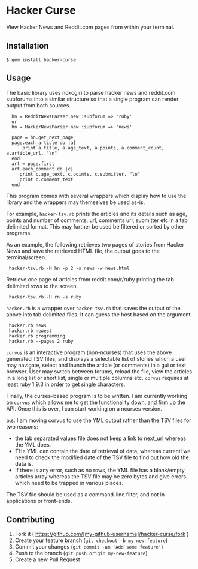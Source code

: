 # Hacker  Curse

View Hacker News and Reddit.com pages from within your terminal.

## Installation

    $ gem install hacker-curse

## Usage

The basic library uses nokogiri to parse hacker news and reddit.com subforums into a similar 
structure so that a single program can render output from both sources.

      hn = RedditNewsParser.new :subforum => 'ruby'
      or 
      hn = HackerNewsParser.new :subforum => 'news'

      page = hn.get_next_page
      page.each_article do |a|
          print a.title, a.age_text, a.points, a.comment_count, a.article_url, "\n"
      end
      art = page.first
      art.each_comment do |c|
         print c.age_text, c.points, c.submitter, "\n"
         print c.comment_text
      end





This program comes with several wrappers which display how to use the library and the wrappers may
themselves be used as-is.

For example, `hacker-tsv.rb` prints the articles and its details such as age, points and number of comments, 
url, comments url, submitter etc in a tab delimited format. This may further be used be filtered or sorted
by other programs.

As an example, the following retrieves two pages of stories from Hacker News and save the retrieved HTML file, 
the output goes to the terminal/screen.

     hacker-tsv.rb -H hn -p 2 -s news -w news.html 

Retrieve one page of articles from reddit.com/r/ruby printing the tab delimited rows to the screen.

     hacker-tsv.rb -H rn -s ruby 

`hacker.rb` is a wrapper over `hacker-tsv.rb` that saves the output of the above into tab delimited files.
It can guess the host based on the argument.

     hacker.rb news
     hacker.rb newest
     hacker.rb programming
     hacker.rb --pages 2 ruby

`corvus` is an interactive program (non-ncurses) that uses the above generated TSV files, and displays a selectable list
of stories which a user may navigate, select and launch the article (or comments) in a gui or text browser.
User may switch between forums, reload the file, view the articles in a long list or short list, single or
multiple columns etc. `corvus` requires at least ruby 1.9.3 in order to get single characters.

Finally, the curses-based program is to be written. I am currently working on `corvus` which allows me
to get the functionality down, and firm up the API. Once this is over, I can start working on a ncurses
version.

p.s. I am moving corvus to use the YML output rather than the TSV files for two reasons:
- the tab separated values file does not keep a link to next_url whereas the YML does.
- THe YML can contain the date of retrieval of data, whereas currentl we need to check the
modified date of the TSV file to find out how old the data is.
- If there is any error, such as no rows, the YML file has a blank/empty articles array
whereas the TSV file may be zero bytes and give errors which need to be trapped in various places.

The TSV file should be used as a command-line filter, and not in applications or front-ends.

## Contributing

1. Fork it ( https://github.com/[my-github-username]/hacker-curse/fork )
2. Create your feature branch (`git checkout -b my-new-feature`)
3. Commit your changes (`git commit -am 'Add some feature'`)
4. Push to the branch (`git push origin my-new-feature`)
5. Create a new Pull Request
